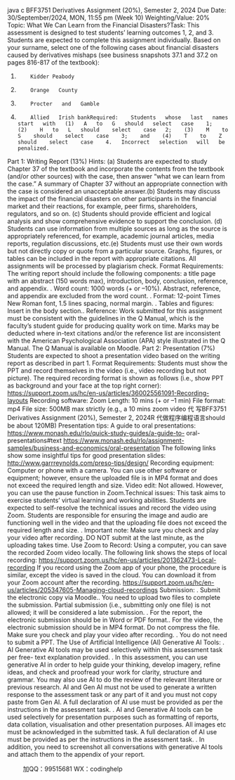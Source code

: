 java c
BFF3751 Derivatives 
Assignment (20%), Semester 2, 2024 
Due Date: 30/September/2024, MON,    11:55 pm (Week 10) 
Weighting/Value: 20%
Topic: What   We   Can   Learn   from   the   Financial   Disasters?Task: This   assessment   is   designed   to   test   students’   learning   outcomes    1,    2,    and   3.    Students   are   expected   to   complete   this   assignment   individually.   Based   on   your   surname,   select   one   of   the    following    cases   about   financial   disasters   caused    by   derivatives   mishaps      (see   business   snapshots   37.1   and   37.2   on pages   816-817   of   the textbook):
1.         Kidder Peabody
2.         Orange   County
3.         Procter   and   Gamble
4.         Allied   Irish bankRequired:    Students   whose   last   names    start   with   (1)   A   to   G   should   select   case    1;    (2)    H   to   L   should    select    case   2;    (3)    M    to    S    should    select    case    3;    and    (4)    T    to    Z    should    select    case    4.   Incorrect   selection   will   be penalized.
Part 1: Writing Report (13%) 
Hints: (a)                         Students       are       expected       to       study       Chapter       37       of    the       textbook       and       incorporate       the   contents    from   the   textbook    (and/or   other    sources)   with   the   case,   then    answer   “what   we    can   learn   from   the   case.”   A   summary   of   Chapter   37   without   an   appropriate   connection   with   the   case   is   considered   an   unacceptable   answer.(b)                         Students   may   discuss   the    impact    of the   financial   disasters   on   other   participants    in   the
financial   market   and   their   reactions,   for   example,   peer   firms,   shareholders,   regulators,   and   so   on.
(c)                         Students      should       provide       efficient       and       logical       analysis       and      show      comprehensive   evidence   to   support   the   conclusion.
(d)                         Students          can       use       information          from       multiple          sources       as       long          as       the          source       is   appropriately    referenced,    for    example,   academic    journal    articles,    media   reports,   regulation   discussions,   etc.(e)                            Students   must   use   their   own   words   but   not    directly   copy   or   quote    from    a   particular   source.   Graphs,   figures,   or   tables   can   be   included   in   the   report   with   appropriate   citations.   All   assignments   will   be processed by plagiarism   check.
Format Requirements: 
The    writing    report    should    include    the    following   components:   a   title    page   with   an   abstract   (150   words   max),   introduction, body,   conclusion,   reference,   and   appendix.
.                               Word   count:    1000   words   (+   or   –10%).   Abstract,   reference,   and   appendix   are   excluded   from   the   word   count.
.                               Format:    12-point   Times   New   Roman   font,    1.5   lines   spacing, normal   margin.
.                                  Tables   and   figures:   Insert   in   the body   section..                                  Reference:   Work   submitted   for   this   assignment   must   be   consistent   with   the   guidelines   in   the    Q    Manual,   which    is    the    faculty’s      student    guide    for    producing    quality   work    on    time.   Marks   may   be   deducted   where   in-text   citations   and/or   the   reference   list   are   inconsistent   with   the    American    Psychological    Association    (APA)      style   illustrated   in   the   Q   Manual.   The   Q   Manual   is   available   on   Moodle.
Part 2: Presentation (7%) 
Students   are   expected   to   shoot   a   presentation   video   based   on   the   writing   report   as   described   in   part   1.
Format Requirements: Students   must   show   the   PPT   and   record   themselves   in   the   video   (i.e.,   video    recording    but    not    picture).    The    required    recording    format   is   shown   as   follows   (i.e.,      show   PPT   as background   and   your   face   at   the   top   right   corner):  
https://support.zoom.us/hc/en-us/articles/360025561091-Recording-layouts 
Recording   software:   Zoom
Length:   10 mins   (+   or –1   min)
File   format:   mp4
File   size:   500MB max   strictly   (e.g.,   a    10   mins   zoom   video   代 写BFF3751 Derivatives Assignment (20%), Semester 2, 2024R
代做程序编程语言should be   about    120MB)   Presentation   tips:
A      guide      to      oral      presentations: https://www.monash.edu/rlo/quick-study-guides/a-guide-to- oral-presentations#text 
https://www.monash.edu/rlo/assignment-samples/business-and-economics/oral-presentation 
The   following   links   show   some   insightful   tips   for   good presentation   slides:
http://www.garrreynolds.com/preso-tips/design/ 
Recording    equipment:    Computer   or    phone   with   a   camera.   You   can   use   other   software   or   equipment;    however,    ensure    the    uploaded   file   is   in   MP4   format   and   does   not   exceed   the   required   length   and   size.
Video   edit:   Not   allowed.   However,   you   can use   the pause   function   in   Zoom.Technical   issues:   This   task   aims   to   exercise   students’   virtual   learning   and   working   abilities.   Students   are   expected   to    self-resolve   the   technical   issues   and   record   the   video   using   Zoom.   Students   are   responsible   for   ensuring   the   image   and   audio   are   functioning   well   in   the   video   and   that   the uploading   file   does   not   exceed   the   required   length   and   size.
.                                  Important   note:   Make    sure   you   check   and   play   your   video   after   recording.   DO   NOT   submit   at   the   last   minute,   as   the   uploading   takes   time.
Use Zoom to Record: 
Using   a   computer,   you   can   save   the   recorded   Zoom   video   locally.   The   following   link   shows   the   steps   of   local   recording:
https://support.zoom.us/hc/en-us/articles/201362473-Local-recording 
If you   record   using   the   Zoom   app   of your   phone,   the   procedure   is   similar,   except   the   video   is   saved   in   the   cloud.   You   can   download   it   from   your   Zoom   account   after   the   recording.
https://support.zoom.us/hc/en-us/articles/205347605-Managing-cloud-recordings
Submission: 
.                                  Submit   the   electronic   copy via   Moodle..                                  You    need    to    upload    two    files   to   complete   the   submission.   Partial   submission   (i.e.,
submitting   only   one   file)   is   not   allowed;   it   will   be   considered   a   late   submission.
.                                  For   the   report,   the   electronic   submission   should be   in   Word   or   PDF   format..                                  For    the   video,   the   electronic   submission   should   be   in   MP4   format.   Do   not   compress
the   file.   Make   sure   you   check   and play   your   video   after   recording.
.                                  You   do   not   need to   submit   a   PPT.
The Use of   Artificial Intelligence (AI)    Generative AI Tools:
.                         AI      Generative   AI   tools   may   be   used   selectively   within   this   assessment   task   per   free-   text   explanation   provided.
.                      In    this    assessment,    you    can    use    generative    AI    in    order   to   help    guide   your    thinking,   develop   imagery,   refine   ideas,   and   check   and   proofread   your   work   for   clarity,   structure    and       grammar.    You    may      also    use      AI      to      do      the      review      of    the      relevant   literature    or    previous    research.    AI      and      Gen    AI      must      not      be      used      to      generate      a   written   response   to   the   assessment   task   or   any   part   of   it   and   you   must   not   copy   paste      from      Gen      AI.      A      full      declaration      of    AI      use      must      be      provided      as      per      the   instructions   in   the   assessment   task.
.                         AI    and    Generative   AI   tools   can   be   used    selectively   for   presentation   purposes    such    as   formatting       of       reports,       data       collation,       visualisation         and       other         presentation   purposes.      All       images       etc       must       be       acknowledged       in       the       submitted       task.      A      full   declaration   of   AI use   must   be provided   as per   the   instructions   in   the   assessment   task.
.                      In    addition,   you   need   to    screenshot   all   conversations   with   generative   AI   tools   and   attach   them   to   the   appendix   of   your   report.




         
加QQ：99515681  WX：codinghelp

